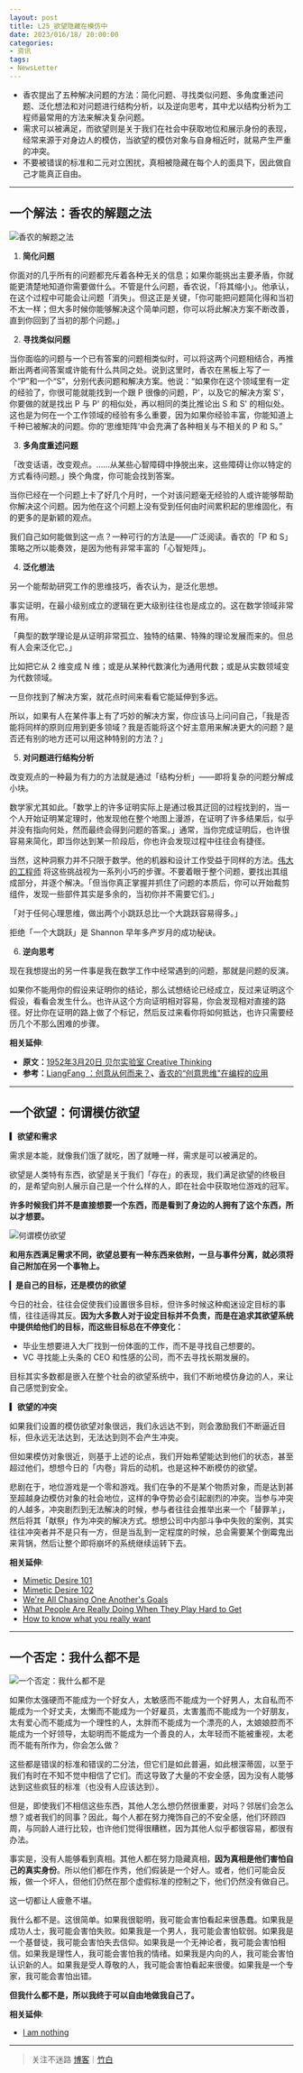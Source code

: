 ```yaml
---
layout: post
title: L25_欲望隐藏在模仿中
date: 2023/016/18/ 20:00:00
categories:
- 资讯
tags:
- NewsLetter
---
```


- 香农提出了五种解决问题的方法：简化问题、寻找类似问题、多角度重述问题、泛化想法和对问题进行结构分析，以及逆向思考，其中尤以结构分析为工程师最常用的方法来解决复杂问题。
- 需求可以被满足，而欲望则是关于我们在社会中获取地位和展示身份的表现，经常来源于对身边人的模仿，当欲望的模仿对象与自身相近时，就易产生严重的冲突。
- 不要被错误的标准和二元对立困扰，真相被隐藏在每个人的面具下，因此做自己才能真正自由。

---

## 一个解法：香农的解题之法

![香农的解题之法](https://pics.naaln.com/Pasted%20image%2020230623231016.png-basicBlog)

1. **简化问题**

你面对的几乎所有的问题都充斥着各种无关的信息；如果你能挑出主要矛盾，你就能更清楚地知道你需要做什么。不管是什么问题，香农说，「将其缩小」。他承认，在这个过程中可能会让问题「消失」。但这正是关键，「你可能把问题简化得和当初不太一样；但大多时候你能够解决这个简单问题，你可以将此解决方案不断改善，直到你回到了当初的那个问题。」

2. **寻找类似问题**

当你面临的问题与一个已有答案的问题相类似时，可以将这两个问题相结合，再推断出两者间答案或许能有什么共同之处。说到这里时，香农在黑板上写了一个“P”和一个“S”，分别代表问题和解决方案。他说：“如果你在这个领域里有一定的经验了，你很可能就能找到一个跟 P 很像的问题，P'，以及它的解决方案 S'，你要做的就是找出 P 与 P' 的相似处，再以相同的类比推论出 S 和 S' 的相似处。这也是为何在一个工作领域的经验有多么重要，因为如果你经验丰富，你能知道上千种已被解决的问题。你的‘思维矩阵’中会充满了各种相关与不相关的 P 和 S。”

3. **多角度重述问题**

「改变话语，改变观点。……从某些心智障碍中挣脱出来，这些障碍让你以特定的方式看待问题。」换个角度，你可能会找到答案。

当你已经在一个问题上卡了好几个月时，一个对该问题毫无经验的人或许能够帮助你解决这个问题。因为他在这个问题上没有受到任何由时间累积起的思维固化，有的更多的是新颖的观点。

我们自己如何能做到这一点？一种可行的方法是——广泛阅读。香农的「P 和 S」策略之所以能奏效，是因为他有非常丰富的「心智矩阵」。

4. **泛化想法**

另一个能帮助研究工作的思维技巧，香农认为，是泛化思想。

事实证明，在最小级别成立的逻辑在更大级别往往也是成立的。这在数学领域非常有用。

「典型的数学理论是从证明非常孤立、独特的结果、特殊的理论发展而来的。但总有人会来泛化它。」

比如把它从 2 维变成 N 维；或是从某种代数演化为通用代数；或是从实数领域变为代数领域。

一旦你找到了解决方案，就花点时间来看看它能延伸到多远。

所以，如果有人在某件事上有了巧妙的解决方案，你应该马上问问自己，「我是否能将同样的原则应用到更多领域？我是否能将这个好主意用来解决更大的问题？是否还有别的地方还可以用这种特别的方法？」

5. **对问题进行结构分析**

改变观点的一种最为有力的方法就是通过「结构分析」——即将复杂的问题分解成小块。

数学家尤其如此。「数学上的许多证明实际上是通过极其迂回的过程找到的，当一个人开始证明某定理时，他发现他在整个地图上漫游，在证明了许多结果后，似乎并没有指向何处，然而最终会得到问题的答案。」通常，当你完成证明后，也许很容易来简化，即当你达到某一阶段后，你也许会发现过程中往往会有捷径。

当然，这种洞察力并不只限于数学。他的机器和设计工作受益于同样的方法。[伟大的工程师](https://fangfrancis.github.io/culture/2017/08/11/engineering/) 将这些挑战视为一系列小巧的步骤。不要着眼于整个问题，要找出其组成部分，并逐个解决。「但当你真正掌握并抓住了问题的本质后，你可以开始裁剪组件，发现一些部件其实是多余的，当初你并不需要它们。」

「对于任何心理思维，做出两个小跳跃总比一个大跳跃容易得多。」

拒绝「一个大跳跃」是 Shannon 早年多产岁月的成功秘诀。

6. **逆向思考**

现在我想提出的另一件事是我在数学工作中经常遇到的问题，那就是问题的反演。

如果你不能用你的假设来证明你的结论，那么试想结论已经成立，反过来证明这个假设，看看会发生什么。也许从这个方向证明相对容易，你会发现相对直接的路径。好比你在证明的路上做了个标记，然后反过来看你将如何抵达，也许只需要经历几个不那么困难的步骤。

**相关延伸**:  
- **原文：**[1952年3月20日 贝尔实验室 Creative Thinking](http://www1.ece.neu.edu/~naderi/Claude%20Shannon.html)
- **参考：**[LiangFang ：创意从何而来？](https://fangfrancis.github.io/culture/2017/09/01/creativity/)**、**[香农的“创意思维"在编程的应用](https://juejin.cn/post/6844903581791813646)

---

## 一个欲望：何谓模仿欲望

**▎欲望和需求**

需求是本能，就像我们饿了就吃，困了就睡一样，需求是可以被满足的。

欲望是人类特有东西，欲望是关于我们「存在」的表现，我们满足欲望的终极目的，是希望向别人展示自己是一个什么样的人，即在社会中获取地位游戏的冠军。

**许多时候我们并不是直接想要一个东西，而是看到了身边的人拥有了这个东西，所以才想要。**

![何谓模仿欲望](https://pics.naaln.com/424a79a9fba44140b645f1f8700df2c6.png!post-basicBlog)

**和用东西满足需求不同，欲望总要有一种东西来依附，一旦与事件分离，就必须将自己附加在另一个事物上。**

▎**是自己的目标，还是模仿的欲望**

今日的社会，往往会促使我们设置很多目标，但许多时候这种痴迷设定目标的事情，往往适得其反。**因为大多数人对于设定目标并不负责，而是在追求其欲望系统中提供给他们的目标，而这些目标总在不停变化：**

- 毕业生想要进入大厂找到一份体面的工作，而不是寻找自己想要的。
- VC 寻找能上头条的 CEO 和性感的公司，而不去寻找长期发展的。

目标其实多数都是嵌入在整个社会的欲望系统中，我们不断地模仿身边的人，来让自己感觉到安全。

**▎欲望的冲突**

如果我们设置的模仿欲望对象很远，我们永远达不到，则会激励我们不断逼近目标，但永远无法达到，无法达到则不会产生冲突。

但如果模仿对象很近，则基于上述的论点，我们开始希望能达到他们的状态，甚至超过他们，想想今日的「内卷」背后的动机，也是这种不断模仿的欲望。

悲剧在于，地位游戏是一个零和游戏。我们在争的不是某个物质对象，而是达到甚至超越身边模仿对象的社会地位，这样的争夺势必会引起剧烈的冲突。当参与冲突的人越多，冲突剧烈到无法解决的时候，参与者往往会推举出来一个「替罪羊」，然后将其「献祭」作为冲突的解决方式。想想公司中内部斗争中失败的案例，其实往往冲突者并不是只有一方，但是当乱到一定程度的时候，总会需要某个倒霉鬼出来背锅，然后让整个即将崩坏的系统继续运转下去。

**相关延伸**:  
- [Mimetic Desire 101](https://read.lukeburgis.com/p/mimetic-desire-101?s=r)
- [Mimetic Desire 102](https://read.lukeburgis.com/p/mimetic-desire-102-mimes-memes?s=r)
- [We're All Chasing One Another's Goals](https://read.lukeburgis.com/p/were-all-chasing-one-anothers-goals?s=r)
- [What People Are Really Doing When They Play Hard to Get](https://read.lukeburgis.com/p/mimetic-romance?s=r)
- [How to know what you really want](https://psyche.co/guides/how-to-know-what-you-really-want-and-be-free-from-mimetic-desire)

---

## 一个否定：我什么都不是

![一个否定：我什么都不是](https://pics.naaln.com/blog/2023-06-19-023164.png!post-basicBlog)

如果你太强硬而不能成为一个好女人，太敏感而不能成为一个好男人，太自私而不能成为一个好丈夫，太懒而不能成为一个好雇员，太害羞而不能成为一个好朋友，太有爱心而不能成为一个理性的人，太胖而不能成为一个漂亮的人，太娘娘腔而不能成为一个好领导，太聪明而不能成为一个善良的人，太年轻而不能被重视，太老而不能有所作为，你会怎么做？

这些都是错误的标准和错误的二分法，但它们是如此普遍，如此根深蒂固，以至于我们有时在不知不觉中相信了它们。而这导致了大量的不安全感，因为没有人能够达到这些疯狂的标准（也没有人应该达到）。

但是，即使我们不相信这些东西，其他人怎么想仍然很重要，对吗？邻居们会怎么想？或者我们的同事？因此，每个人都在努力掩饰自己的不安全感，他们环顾四周，与同龄人进行比较，也许他们觉得很糟糕，因为其他人似乎都很容易，都很有办法。

事实是，没有人能够看到真相。其他人都在努力隐藏真相，**因为真相是他们害怕自己的真实身份**。所以他们都在作秀，他们假装是一个好人。或者，他们可能会反叛，做一个坏人，但他们仍然在那个虚假标准的控制之下，他们仍然没有做自己。

这一切都让人疲惫不堪。

我什么都不是。这很简单。如果我很聪明，我可能会害怕看起来很愚蠢。如果我是成功人士，我可能会害怕失败。如果我是一个男人，我可能会害怕软弱。如果我是一个基督徒，我可能会害怕失去信仰。如果我是一个无神论者，我可能会害怕相信。如果我是理性人，我可能会害怕我的情绪。如果我是内向的人，我可能会害怕认识新的人。如果我是受人尊敬的人，我可能会害怕看起来很傻。如果我是一个专家，我可能会害怕出错。

**但我什么都不是，所以我终于可以自由地做我自己了。**

**相关延伸**:  
- [I am nothing](http://paulbuchheit.blogspot.com/2011/08/i-am-nothing.html)

---

> 关注不迷路 [博客](https://blog.naaln.com/)｜[竹白](https://space.zhubai.love/)
